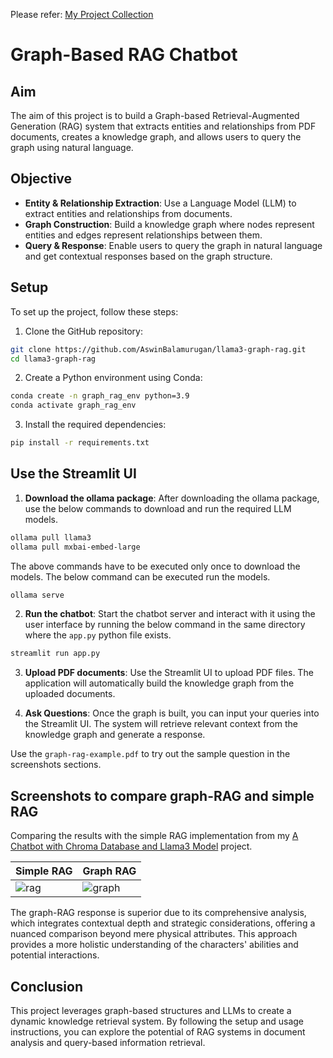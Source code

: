 Please refer: [My Project Collection](https://github.com/AswinBalamurugan/Machine_Learning_Projects/blob/main/README.md)

# Graph-Based RAG Chatbot

## Aim
The aim of this project is to build a Graph-based Retrieval-Augmented Generation (RAG) system that extracts entities and relationships from PDF documents, creates a knowledge graph, and allows users to query the graph using natural language.

## Objective
* **Entity & Relationship Extraction**: Use a Language Model (LLM) to extract entities and relationships from documents.
* **Graph Construction**: Build a knowledge graph where nodes represent entities and edges represent relationships between them.
* **Query & Response**: Enable users to query the graph in natural language and get contextual responses based on the graph structure.

## Setup
To set up the project, follow these steps:

1. Clone the GitHub repository:
```bash
git clone https://github.com/AswinBalamurugan/llama3-graph-rag.git
cd llama3-graph-rag
```
2. Create a Python environment using Conda:
```bash
conda create -n graph_rag_env python=3.9
conda activate graph_rag_env
```
3. Install the required dependencies:
```bash
pip install -r requirements.txt
```

## Use the Streamlit UI
1. **Download the ollama package**: After downloading the ollama package, use the below commands to download and run the required LLM models.
```bash
ollama pull llama3 
ollama pull mxbai-embed-large 
```
The above commands have to be executed only once to download the models. The below command can be executed run the models.
```bash
ollama serve
```

2. **Run the chatbot**: Start the chatbot server and interact with it using the user interface by running the below command in the same directory where the `app.py` python file exists. 
```bash
streamlit run app.py
```

3. **Upload PDF documents**: Use the Streamlit UI to upload PDF files. The application will automatically build the knowledge graph from the uploaded documents.

4. **Ask Questions**: Once the graph is built, you can input your queries into the Streamlit UI. The system will retrieve relevant context from the knowledge graph and generate a response.  

Use the `graph-rag-example.pdf` to try out the sample question in the screenshots sections.

## Screenshots to compare graph-RAG and simple RAG
Comparing the results with the simple RAG implementation from my [A Chatbot with Chroma Database and Llama3 Model](https://github.com/AswinBalamurugan/llama3-local-rag.git) project.

|Simple RAG| Graph RAG|
|-----|-----|
|![rag](https://github.com/AswinBalamurugan/llama3-graph-rag.git/blob/main/images/rag.png)|![graph](https://github.com/AswinBalamurugan/llama3-graph-rag.git/blob/main/images/graph-rag.png)|

The graph-RAG response is superior due to its comprehensive analysis, which integrates contextual depth and strategic considerations, offering a nuanced comparison beyond mere physical attributes. This approach provides a more holistic understanding of the characters' abilities and potential interactions.

## Conclusion
This project leverages graph-based structures and LLMs to create a dynamic knowledge retrieval system. By following the setup and usage instructions, you can explore the potential of RAG systems in document analysis and query-based information retrieval.
